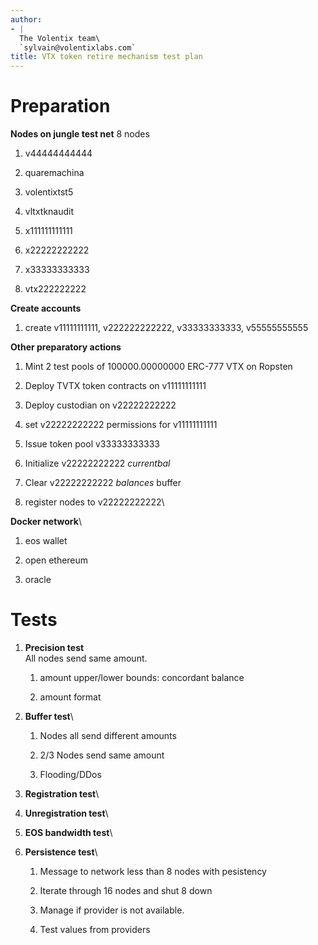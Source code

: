 ```yaml
---
author:
- |
  The Volentix team\
  `sylvain@volentixlabs.com`
title: VTX token retire mechanism test plan
---
```


Preparation
===========

**Nodes on jungle test net** 8 nodes

1.  v44444444444

2.  quaremachina

3.  volentixtst5

4.  vltxtknaudit

5.  x111111111111

6.  x22222222222

7.  x33333333333

8.  vtx222222222

**Create accounts**

1.  create v11111111111, v222222222222, v33333333333, v55555555555

**Other preparatory actions**

1.  Mint 2 test pools of 100000.00000000 ERC-777 VTX on Ropsten

2.  Deploy TVTX token contracts on v11111111111

3.  Deploy custodian on v22222222222

4.  set v22222222222 permissions for v11111111111

5.  Issue token pool v33333333333

6.  Initialize v22222222222 *currentbal*

7.  Clear v22222222222 *balances* buffer

8.  register nodes to v22222222222\

**Docker network**\

1.  eos wallet

2.  open ethereum

3.  oracle

Tests
=====

1.  **Precision test**\
    All nodes send same amount.

    1.  amount upper/lower bounds: concordant balance

    2.  amount format

2.  **Buffer test**\

    1.  Nodes all send different amounts

    2.  2/3 Nodes send same amount

    3.  Flooding/DDos

3.  **Registration test**\

4.  **Unregistration test**\

5.  **EOS bandwidth test**\

6.  **Persistence test**\

    1.  Message to network less than 8 nodes with pesistency

    2.  Iterate through 16 nodes and shut 8 down

    3.  Manage if provider is not available.

    4.  Test values from providers
